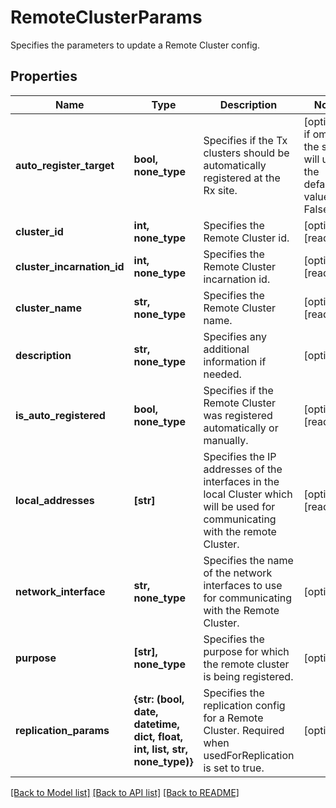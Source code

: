 # RemoteClusterParams

Specifies the parameters to update a Remote Cluster config.

## Properties
Name | Type | Description | Notes
------------ | ------------- | ------------- | -------------
**auto_register_target** | **bool, none_type** | Specifies if the Tx clusters should be automatically registered at the Rx site. | [optional]  if omitted the server will use the default value of False
**cluster_id** | **int, none_type** | Specifies the Remote Cluster id. | [optional] [readonly] 
**cluster_incarnation_id** | **int, none_type** | Specifies the Remote Cluster incarnation id. | [optional] [readonly] 
**cluster_name** | **str, none_type** | Specifies the Remote Cluster name. | [optional] [readonly] 
**description** | **str, none_type** | Specifies any additional information if needed. | [optional] 
**is_auto_registered** | **bool, none_type** | Specifies if the Remote Cluster was registered automatically or manually. | [optional] [readonly] 
**local_addresses** | **[str]** | Specifies the IP addresses of the interfaces in the local Cluster which will be used for communicating with the remote Cluster. | [optional] [readonly] 
**network_interface** | **str, none_type** | Specifies the name of the network interfaces to use for communicating with the Remote Cluster. | [optional] 
**purpose** | **[str], none_type** | Specifies the purpose for which the remote cluster is being registered. | [optional] 
**replication_params** | **{str: (bool, date, datetime, dict, float, int, list, str, none_type)}** | Specifies the replication config for a Remote Cluster. Required when usedForReplication is set to true. | [optional] 

[[Back to Model list]](../README.md#documentation-for-models) [[Back to API list]](../README.md#documentation-for-api-endpoints) [[Back to README]](../README.md)


